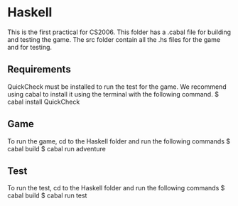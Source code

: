 # Haskell
This is the first practical for CS2006. This folder has a .cabal file for building
and testing the game. The src folder contain all the .hs files for the game and for testing.

## Requirements
QuickCheck must be installed to run the test for the game. We recommend using cabal to install it using the terminal
with the following command.
    $ cabal install QuickCheck
    
## Game
To run the game, cd to the Haskell folder and run the following commands
    $ cabal build
    $ cabal run adventure

## Test
To run the test, cd to the Haskell folder and run the following commands
    $ cabal build
    $ cabal run test
